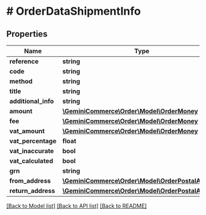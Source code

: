 # # OrderDataShipmentInfo


## Properties


Name | Type | Description | Notes
------------ | ------------- | ------------- | -------------
**reference**| **string** |   |
**code**| **string** |   |
**method**| **string** |   | [optional]
**title**| **string** |   | [optional]
**additional_info**| **string** |   | [optional]
**amount**| [**\GeminiCommerce\Order\Model\OrderMoney**](OrderMoney.md) |   |
**fee**| [**\GeminiCommerce\Order\Model\OrderMoney**](OrderMoney.md) |   | [optional]
**vat_amount**| [**\GeminiCommerce\Order\Model\OrderMoney**](OrderMoney.md) |   | [optional]
**vat_percentage**| **float** |   | [optional]
**vat_inaccurate**| **bool** |   | [optional]
**vat_calculated**| **bool** |   | [optional]
**grn**| **string** |   | [optional]
**from_address**| [**\GeminiCommerce\Order\Model\OrderPostalAddress**](OrderPostalAddress.md) |   | [optional]
**return_address**| [**\GeminiCommerce\Order\Model\OrderPostalAddress**](OrderPostalAddress.md) |   | [optional]


[[Back to Model list]](../../README.md#models) [[Back to API list]](../../README.md#endpoints) [[Back to README]](../../README.md)